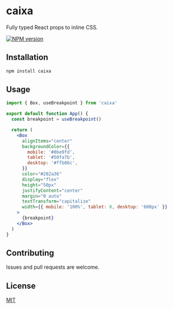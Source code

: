 # caixa

Fully typed React props to inline CSS.

[![NPM version](https://badge.fury.io/js/caixa.svg)](http://badge.fury.io/js/caixa)

## Installation

```sh
npm install caixa
```

## Usage

```jsx
import { Box, useBreakpoint } from 'caixa'

export default function App() {
  const breakpoint = useBreakpoint()

  return (
    <Box
      alignItems="center"
      backgroundColor={{
        mobile: '#8be9fd',
        tablet: '#50fa7b',
        desktop: '#ffb86c',
      }}
      color="#282a36"
      display="flex"
      height="50px"
      justifyContent="center"
      margin="0 auto"
      textTransform="capitalize"
      width={{ mobile: '100%', tablet: 8, desktop: '600px' }}
    >
      {breakpoint}
    </Box>
  )
}
```

## Contributing

Issues and pull requests are welcome.

## License

[MIT](https://github.com/rfoell/caixa/blob/main/LICENSE)
